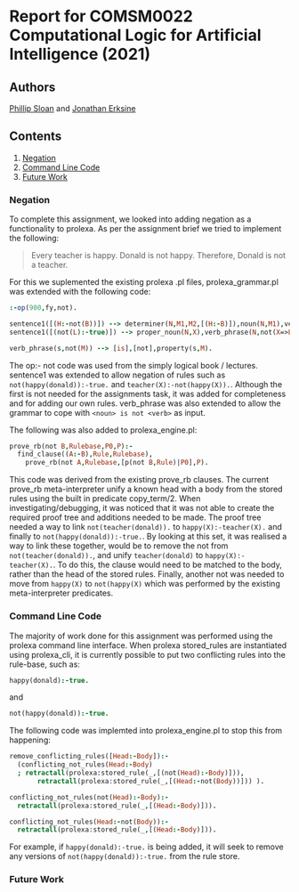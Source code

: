 # Report for COMSM0022 Computational Logic for Artificial Intelligence (2021)

## Authors
[Phillip Sloan](https://github.com/phillipSloan) and [Jonathan Erksine](https://github.com/jmerskine1)

## Contents
1. [Negation](#negation)
2. [Command Line Code](#command-line-code)
3. [Future Work](#future-work)

### Negation
To complete this assignment, we looked into adding negation as a functionality to prolexa. As per the assignment brief we tried to implement the following:

>Every teacher is happy. Donald is not happy. Therefore, Donald is not a teacher.

For this we suplemented the existing prolexa .pl files, prolexa_grammar.pl was extended with the following code:

```prolog
:-op(900,fy,not).

sentence1([(H:-not(B))]) --> determiner(N,M1,M2,[(H:-B)]),noun(N,M1),verb_phrase(N,not(M2)).
sentence1([(not(L):-true)]) --> proper_noun(N,X),verb_phrase(N,not(X=>L)).

verb_phrase(s,not(M)) --> [is],[not],property(s,M).
```
The op:- not code was used from the simply logical book / lectures. sentence1 was extended to allow negation of rules such as `not(happy(donald)):-true.` and `teacher(X):-not(happy(X)).`. Although the first is not needed for the assignments task, it was added for completeness and for adding our own rules. verb_phrase was also extended to allow the grammar to cope with `<noun> is not <verb>` as input.

The following was also added to prolexa_engine.pl:

```prolog
prove_rb(not B,Rulebase,P0,P):-
  find_clause((A:-B),Rule,Rulebase),
	prove_rb(not A,Rulebase,[p(not B,Rule)|P0],P).
```
This code was derived from the existing prove_rb clauses. The current prove_rb meta-interpreter unify a known head with a body from the stored rules using the built in predicate copy_term/2.
When investigating/debugging, it was noticed that it was not able to create the required proof tree and additions needed to be made. The proof tree needed a way to link `not(teacher(donald)).` to `happy(X):-teacher(X).` and finally to `not(happy(donald)):-true.`. By looking at this set, it was realised a way to link
these together, would be to remove the not from `not(teacher(donald)).`, and unify `teacher(donald)` to `happy(X):-teacher(X).`. To do this, the clause would need to be matched to the body, rather than the head of the stored rules.
Finally, another not was needed to move from `happy(X)` to `not(happy(X)` which was performed by the existing meta-interpreter predicates.


### Command Line Code
The majority of work done for this assignment was performed using the prolexa command line interface. When prolexa stored_rules are instantiated using prolexa_cli, it is currently possible to put two conflicting rules into the rule-base, such as:
  ```prolog
  happy(donald):-true.
  ```
  and
   ```prolog
  not(happy(donald)):-true.
  ```
The following code was implemted into prolexa_engine.pl to stop this from happening:
  
  ```prolog
  remove_conflicting_rules([Head:-Body]):-
	(conflicting_not_rules(Head:-Body)
	; retractall(prolexa:stored_rule(_,[(not(Head):-Body)])),
	     retractall(prolexa:stored_rule(_,[(Head:-not(Body))])) ).

conflicting_not_rules(not(Head):-Body):-
	retractall(prolexa:stored_rule(_,[(Head:-Body)])).

conflicting_not_rules(Head:-not(Body)):-
	retractall(prolexa:stored_rule(_,[(Head:-Body)])).
  ```
  
For example, if `happy(donald):-true.` is being added, it will seek to remove any versions of `not(happy(donald)):-true.` from the rule store.
### Future Work
